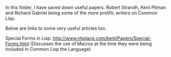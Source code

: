 In this folder, I have saved down useful papers. Robert Strandh, Kent Pitman and Richard Gabriel being some of the more prolific writers on Common Lisp.

Below are links to some very useful articles too.

Special Forms in Lisp: http://www.nhplace.com/kent/Papers/Special-Forms.html (Discusses the use of Macros at the time they were being included in Common Lisp the Language)
